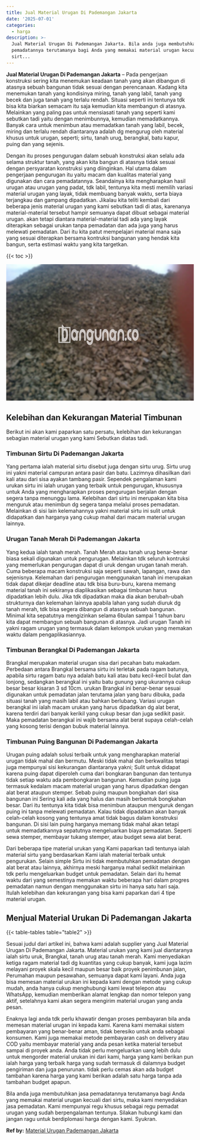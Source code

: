 ```yaml
---
title: Jual Material Urugan Di Pademangan Jakarta
date: '2025-07-01'
categories:
  - harga
description: >-
  Jual Material Urugan Di Pademangan Jakarta. Bila anda juga membutuhkan jasa
  pemadatannya terutamanya bagi Anda yang memakai material urugan kecuali dari
  sirt...
---
```


**Jual Material Urugan Di Pademangan Jakarta** – Pada pengerjaan konstruksi sering kita menemukan keadaan tanah yang akan dibangun di atasnya sebuah bangunan tidak sesuai dengan perencanaan. Kadang kita menemukan tanah yang kondisinya miring, tanah yang labil, tanah yang becek dan juga tanah yang terlalu rendah. Situasi seperti ini tentunya tdk bisa kita biarkan semacam itu saja kemudian kita membangun di atasnya. Melainkan yang paling pas untuk mensiasati tanah yang seperti kami sebutkan tadi yaitu dengan menimbunnya, kemudian memadatkannya. Banyak cara untuk menimbun atau memadatkan tanah yang labil, becek, miring dan terlalu rendah diantaranya adalah dg mengurug oleh material khusus untuk urugan, seperti; sirtu, tanah urug, berangkal, batu kapur, puing dan yang sejenis.

Dengan itu proses pengurugan dalam sebuah konstruksi akan selalu ada selama struktur tanah, yang akan kita bangun di atasnya tidak sesuai dengan persyaratan konstruksi yang diinginkan. Hal utama dalam pengerjaan pengurugan itu yaitu macam dan kualitas material yang digunakan dan cara pemadatannya. Seandainya kita mengharapkan hasil urugan atau urugan yang padat, tdk labil, tentunya kita mesti memilih variasi material urugan yang layak, tidak membuang banyak waktu, serta biaya terjangkau dan gampang dipadatkan. Jikalau kita teliti kembali dari beberapa jenis material urugan yang kami sebutkan tadi di atas, karenanya material-material tersebut hampir semuanya dapat dibuat sebagai material urugan. akan tetapi diantara material-material tadi ada yang layak diterapkan sebagai urukan tanpa pemadatan dan ada juga yang harus melewati pemadatan. Dari itu kita patut mempelajari material mana saja yang sesuai diterapkan bersama kontruksi bangunan yang hendak kita bangun, serta estimasi waktu yang kita targetkan.

{{< toc >}}

![Jual Material Urugan Di Pademangan Jakarta](/images/jual-urugan-13.png)

## Kelebihan dan Kekurangan Material Timbunan

Berikut ini akan kami paparkan satu persatu, kelebihan dan kekurangan sebagian material urugan yang kami Sebutkan diatas tadi.

### Timbunan Sirtu Di Pademangan Jakarta

Yang pertama ialah material sirtu disebut juga dengan sirtu urug. Sirtu urug ini yakni material campuran antara pasir dan batu. Lazimnya dihasilkan dari kali atau dari sisa ayakan tambang pasir. Sependek pengalaman kami urukan sirtu ini ialah urugan yang terbaik untuk pengurugan, khususnya untuk Anda yang mengharapkan proses pengurugan berjalan dengan segera tanpa menunggu lama. Kelebihan dari sirtu ini merupakan kita bisa menguruk atau menimbun dg segera tanpa melalui proses pemadatan. Melainkan di sisi lain kelemahannya yakni material sirtu ini sulit untuk didapatkan dan harganya yang cukup mahal dari macam material urugan lainnya.

### Urugan Tanah Merah Di Pademangan Jakarta

Yang kedua ialah tanah merah. Tanah Merah atau tanah urug benar-benar biasa sekali digunakan untuk pengurugan. Melainkan tdk seluruh kontruksi yang memerlukan pengurugan dapat di uruk dengan urugan tanah merah. Cuma beberapa macam konstruksi saja seperti sawah, lapangan, rawa dan sejenisnya. Kelemahan dari pengurugan menggunakan tanah ini merupakan tidak dapat dikejar deadline atau tdk bisa buru-buru, karena memang material tanah ini sekiranya diaplikasikan sebagai timbunan harus dipadatkan lebih dulu. Jika tdk dipadatkan maka dia akan berubah-ubah strukturnya dan kelemahan lainnya apabila lahan yang sudah diuruk dg tanah merah, tdk bisa segera dibangun di atasnya sebuah bangunan. Minimal kita sepatutnya mengizinkan selama 6bulan sampai 1 tahun baru kita dapat membangun sebuah bangunan di atasnya. Jadi urugan Tanah ini yakni ragam urugan yang termasuk dalam kelompok urukan yang memakan waktu dalam pengaplikasiannya.

### Timbunan Berangkal Di Pademangan Jakarta

Brangkal merupakan material urugan sisa dari pecahan batu makadam. Perbedaan antara Brangkal bersama sirtu ini terletak pada ragam batunya, apabila sirtu ragam batu nya adalah batu kali atau batu kecil-kecil bulat dan lonjong, sedangkan berangkal ini yaitu batu gunung yang ukurannya cukup besar besar kisaran 3 sd 10cm. urukan Brangkal ini benar-benar sesuai digunakan untuk pemadatan jalan terutama jalan yang baru dibuka, pada situasi tanah yang masih labil atau bahkan berlubang. Variasi urugan berangkal ini ialah macam urukan yang harus dipadatkan dg alat berat, karena terdiri dari banyak kerikil yang cukup besar dan juga sedikit pasir. Maka pemadatan berangkal ini wajib bersama alat berat supaya celah-celah yang kosong terisi dengan bubuk material lainnya.

### Timbunan Puing Bangunan Di Pademangan Jakarta

Urugan puing adalah solusi terbaik untuk yang mengharapkan material urugan tidak mahal dan bermutu. Meski tidak mahal dan berkwalitas tetapi juga mempunyai sisi kekurangan diantaranya yakni; Sulit untuk didapat karena puing dapat diperoleh cuma dari bongkaran bangunan dan tentunya tidak setiap waktu ada pembongkaran bangunan. Kemudian puing juga termasuk kedalam macam material urugan yang harus dipadatkan dengan alat berat ataupun stemper. Sebab puing maupun bongkahan dari sisa bangunan ini Sering kali ada yang halus dan masih berbentuk bongkahan besar. Dari itu tentunya kita tidak bisa menimbun ataupun menguruk dengan puing ini tanpa melewati pemadatan. Kalau tidak dipadatkan akan banyak celah-celah kosong yang tentunya amat tidak bagus dalam konstruksi bangunan. Di sisi lain puing harganya memang tidak mahal akan tetapi untuk memadatkannya sepatutnya mengeluarkan biaya pemadatan. Seperti sewa stemper, membayar tukang stemper, atau budget sewa alat berat.

Dari beberapa tipe material urukan yang Kami paparkan tadi tentunya ialah material sirtu yang berdasarkan Kami ialah material terbaik untuk pengurukan. Selain simple Sirtu ini tidak membutuhkan pemadatan dengan alat berat atau lainnya, akhirnya meski harganya mahal sedikit melainkan tdk perlu mengeluarkan budget untuk pemadatan. Selain dari itu hemat waktu dari yang semestinya memakan waktu beberapa hari dalam progres pemadatan namun dengan menggunakan sirtu ini hanya satu hari saja. Itulah kelebihan dan kekurangan yang bisa kami paparkan dari 4 tipe material urugan.

## Menjual Material Urukan Di Pademangan Jakarta

{{< table-tables table="table2" >}}

Sesuai judul dari artikel ini, bahwa kami adalah supplier yang Jual Material Urugan Di Pademangan Jakarta. Material urukan yang kami jual diantaranya ialah sirtu uruk, Brangkal, tanah urug atau tanah merah. Kami menyediakan ketiga ragam material tadi dg kuantitas yang cukup banyak, kami juga lazim melayani proyek skala kecil maupun besar baik proyek penimbunan jalan, Perumahan maupun pesawahan, semuanya dapat kami layani. Anda juga bisa memesan material urukan ini kepada kami dengan metode yang cukup mudah, anda hanya cukup menghubungi kami lewat telepon atau WhatsApp, kemudian memberikan alamat lengkap dan nomor telepon yang aktif, setelahnya kami akan segera mengirim material urugan yang anda pesan.

Enaknya lagi anda tdk perlu khawatir dengan proses pembayaran bila anda memesan material urugan ini kepada kami. Karena kami memakai sistem pembayaran yang benar-benar aman, tidak beresiko untuk anda sebagai konsumen. Kami juga memakai metode pembayaran cash on delivery atau COD yaitu membayar material yang anda pesan ketika material tersebut sampai di proyek anda. Anda tidak perlu mengeluarkan uang lebih dulu untuk mengorder material urukan ini dari kami, harga yang kami berikan pun ialah harga yang terbaik harga yang sudah termasuk di dalamnya budget pengiriman dan juga penurunan. tidak perlu cemas akan ada budget tambahan karena harga yang kami berikan adalah satu harga tanpa ada tambahan budget apapun.

Bila anda juga membutuhkan jasa pemadatannya terutamanya bagi Anda yang memakai material urugan kecuali dari sirtu, maka kami menyediakan jasa pemadatan. Kami mempunyai regu khusus sebagai regu pemadat urugan yang sudah berpengalaman tentunya. Silakan hubungi kami dan jangan ragu untuk berdiplomasi harga dengan kami. Syukran.

**Ref by:** [Material Urugan Pademangan Jakarta](https://id.wikipedia.org/wiki/Material)
